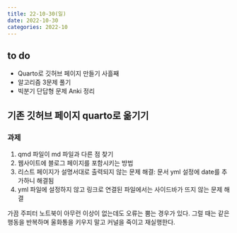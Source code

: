 ```yaml
---
title: 22-10-30(일)
date: 2022-10-30
categories: 2022-10
---
```


## to do

- Quarto로 깃허브 페이지 만들기 사흘째
- 알고리즘 3문제 풀기
- 빅분기 단답형 문제 Anki 정리

## 기존 깃허브 페이지 quarto로 옮기기

### 과제

1. qmd 파일이 md 파일과 다른 점 찾기
2. 웹사이트에 블로그 페이지를 포함시키는 방법
3. 리스트 페이지가 설명서대로 출력되지 않는 문제 해결: 문서 yml 설정에 date를 추가하니 해결됨
4. yml 파일에 설정하지 않고 링크로 연결된 파일에서는 사이드바가 뜨지 않는 문제 해결

가끔 주피터 노트북이 아무런 이상이 없는데도 오류는 뿜는 경우가 있다. 그럴 때는 같은 행동을 반복하며 울화통을 키우지 말고 커널을 죽이고 재실행한다.
